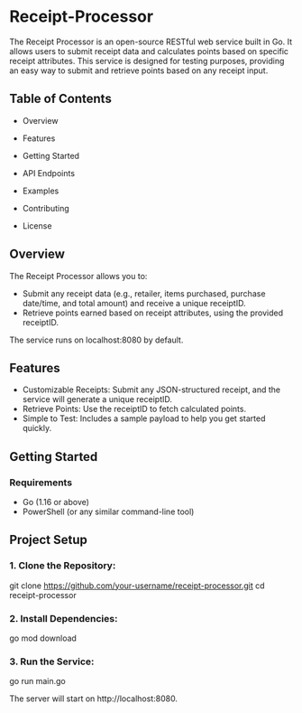 # Receipt-Processor
The Receipt Processor is an open-source RESTful web service built in Go. It allows users to submit receipt data and calculates points based on specific receipt attributes. This service is designed for testing purposes, providing an easy way to submit and retrieve points based on any receipt input.

## Table of Contents
- Overview
  
- Features
  
- Getting Started
  
- API Endpoints
  
- Examples
- Contributing
- License

## Overview
The Receipt Processor allows you to:

- Submit any receipt data (e.g., retailer, items purchased, purchase date/time, and total amount) and receive a unique receiptID.
- Retrieve points earned based on receipt attributes, using the provided receiptID.
  
The service runs on localhost:8080 by default.

## Features
- Customizable Receipts: Submit any JSON-structured receipt, and the service will generate a unique receiptID.
- Retrieve Points: Use the receiptID to fetch calculated points.
- Simple to Test: Includes a sample payload to help you get started quickly.

## Getting Started
### Requirements
- Go (1.16 or above)
- PowerShell (or any similar command-line tool)

## Project Setup
### 1. Clone the Repository:
git clone https://github.com/your-username/receipt-processor.git
cd receipt-processor

### 2. Install Dependencies:
go mod download

### 3. Run the Service:
go run main.go

The server will start on http://localhost:8080.

